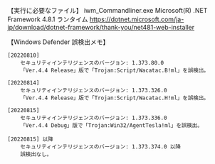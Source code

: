 【実行に必要なファイル】
	iwm_Commandliner.exe
	Microsoft(R) .NET Framework 4.8.1 ランタイム
		https://dotnet.microsoft.com/ja-jp/download/dotnet-framework/thank-you/net481-web-installer

【Windows Defender 誤検出メモ】

	[20220810]
		セキュリティインテリジェンスのバージョン: 1.373.80.0
		「Ver.4.4 Release」版で「Trojan:Script/Wacatac.B!ml」を誤検出。

	[20220814]
		セキュリティインテリジェンスのバージョン: 1.373.326.0
		「Ver.4.4 Release」版で「Trojan:Script/Wacatac.H!ml」を誤検出。

	[20220815]
		セキュリティインテリジェンスのバージョン: 1.373.336.0
		「Ver.4.4 Debug」版で「Trojan:Win32/AgentTesla!ml」を誤検出。

	[20220815] 以降
		セキュリティインテリジェンスのバージョン: 1.373.374.0 以降
		誤検出なし。
